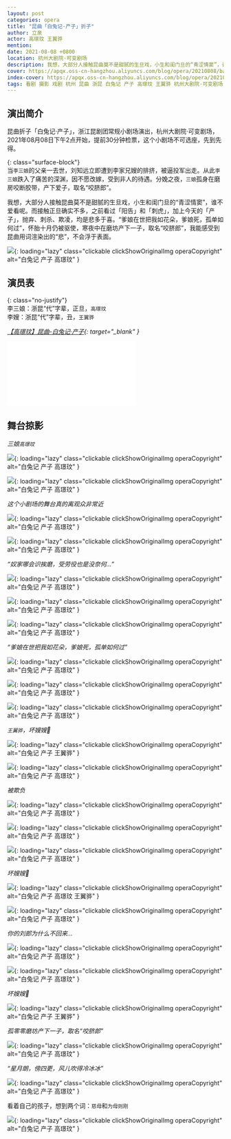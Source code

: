 ```yaml
---
layout: post
categories: opera
title: "昆曲「白兔记·产子」折子"
author: 立泉
actor: 高璟玟 王翼骅
mention:  
date: 2021-08-08 +0800
location: 杭州大剧院·可变剧场
description: 我想，大部分人接触昆曲莫不是甜腻的生旦戏，小生和闺门旦的“青涩情窦”，谁不爱看呢。而接触正旦确实不多，之前看过「阳告」和「刺虎」，加上今天的「产子」，抛弃、刺杀、欺凌，均是悲多于喜。“爹娘在世把我如花朵，爹娘死，孤单如何过”，怀胎十月仍被驱使，寒夜中在磨坊产下一子，取名“咬脐郎”，我能感受到昆曲用词渲染出的“悲”，不会浮于表面。
cover: https://apqx.oss-cn-hangzhou.aliyuncs.com/blog/opera/20210808/baituji_chanzi/DSC07211_thumb.jpg
index-cover: https://apqx.oss-cn-hangzhou.aliyuncs.com/blog/opera/20210808/baituji_chanzi/DSC07211_cover_thumb.jpg
tags: 看剧 摄影 戏剧 杭州 昆曲 浙昆 白兔记 产子 高璟玟 王翼骅 杭州大剧院·可变剧场
---
```


## 演出简介

昆曲折子「白兔记·产子」，浙江昆剧团常规小剧场演出，杭州大剧院·可变剧场，2021年08月08日下午2点开始，提前30分钟检票，这个小剧场不可选座，先到先得。

{: class="surface-block"}  
当`李三娘`的父亲一去世，刘知远立即遭到李家兄嫂的排挤，被逼投军出走。从此`李三娘`跌入了痛苦的深渊，因不愿改嫁，受到非人的待遇。分娩之夜，`三娘`孤身在磨房咬断胶带，产下爱子，取名“咬脐郎”。

我想，大部分人接触昆曲莫不是甜腻的生旦戏，小生和闺门旦的“青涩情窦”，谁不爱看呢。而接触正旦确实不多，之前看过「阳告」和「刺虎」，加上今天的「产子」，抛弃、刺杀、欺凌，均是悲多于喜。“爹娘在世把我如花朵，爹娘死，孤单如何过”，怀胎十月仍被驱使，寒夜中在磨坊产下一子，取名“咬脐郎”，我能感受到昆曲用词渲染出的“悲”，不会浮于表面。

![](https://apqx.oss-cn-hangzhou.aliyuncs.com/blog/opera/20210808/baituji_chanzi/DSC07260_thumb.jpg){: loading="lazy" class="clickable clickShowOriginalImg operaCopyright" alt="白兔记 产子 高璟玟" }

## 演员表

{: class="no-justify"}  
李三娘：浙昆“代”字辈，正旦，`高璟玟`  
李嫂：浙昆“代”字辈，丑，`王翼骅`

*[【高璟玟】昆曲-白兔记·产子](https://www.bilibili.com/video/BV1QW4y1p7TK){: target="_blank" }*

<div class="video-container">
<iframe loading="lazy" src="//player.bilibili.com/player.html?aid=945802559&bvid=BV1QW4y1p7TK&cid=910768952&page=1&autoplay=0" scrolling="no" border="0" frameborder="no" framespacing="0" allowfullscreen="true"> </iframe>
</div>

## 舞台掠影

*三娘`高璟玟`*

![](https://apqx.oss-cn-hangzhou.aliyuncs.com/blog/opera/20210808/baituji_chanzi/DSC07121_thumb.jpg){: loading="lazy" class="clickable clickShowOriginalImg operaCopyright" alt="白兔记 产子 高璟玟" }

![](https://apqx.oss-cn-hangzhou.aliyuncs.com/blog/opera/20210808/baituji_chanzi/DSC07123_thumb.jpg){: loading="lazy" class="clickable clickShowOriginalImg operaCopyright" alt="白兔记 产子 高璟玟" }

*这个小剧场的舞台真的离观众非常近*

![](https://apqx.oss-cn-hangzhou.aliyuncs.com/blog/opera/20210808/baituji_chanzi/DSC07131_thumb.jpg){: loading="lazy" class="clickable clickShowOriginalImg operaCopyright" alt="白兔记 产子 高璟玟" }

![](https://apqx.oss-cn-hangzhou.aliyuncs.com/blog/opera/20210808/baituji_chanzi/DSC07134_thumb.jpg){: loading="lazy" class="clickable clickShowOriginalImg operaCopyright" alt="白兔记 产子 高璟玟" }

*“奴家哪会识挨磨，受劳役也是没奈何...”*

![](https://apqx.oss-cn-hangzhou.aliyuncs.com/blog/opera/20210808/baituji_chanzi/DSC07144_thumb.jpg){: loading="lazy" class="clickable clickShowOriginalImg operaCopyright" alt="白兔记 产子 高璟玟" }

![](https://apqx.oss-cn-hangzhou.aliyuncs.com/blog/opera/20210808/baituji_chanzi/DSC07147_thumb.jpg){: loading="lazy" class="clickable clickShowOriginalImg operaCopyright" alt="白兔记 产子 高璟玟" }

![](https://apqx.oss-cn-hangzhou.aliyuncs.com/blog/opera/20210808/baituji_chanzi/DSC07157_thumb.jpg){: loading="lazy" class="clickable clickShowOriginalImg operaCopyright" alt="白兔记 产子 高璟玟" }

*“爹娘在世把我如花朵，爹娘死，孤单如何过”*

![](https://apqx.oss-cn-hangzhou.aliyuncs.com/blog/opera/20210808/baituji_chanzi/DSC07175_thumb.jpg){: loading="lazy" class="clickable clickShowOriginalImg operaCopyright" alt="白兔记 产子 高璟玟" }

![](https://apqx.oss-cn-hangzhou.aliyuncs.com/blog/opera/20210808/baituji_chanzi/DSC07178_thumb.jpg){: loading="lazy" class="clickable clickShowOriginalImg operaCopyright" alt="白兔记 产子 高璟玟" }

![](https://apqx.oss-cn-hangzhou.aliyuncs.com/blog/opera/20210808/baituji_chanzi/DSC07189_thumb.jpg){: loading="lazy" class="clickable clickShowOriginalImg operaCopyright" alt="白兔记 产子 高璟玟" }

*`王翼骅`，坏嫂嫂🙁*

![](https://apqx.oss-cn-hangzhou.aliyuncs.com/blog/opera/20210808/baituji_chanzi/DSC07191_thumb.jpg){: loading="lazy" class="clickable clickShowOriginalImg operaCopyright" alt="白兔记 产子 王翼骅" }

![](https://apqx.oss-cn-hangzhou.aliyuncs.com/blog/opera/20210808/baituji_chanzi/DSC07197_thumb.jpg){: loading="lazy" class="clickable clickShowOriginalImg operaCopyright" alt="白兔记 产子 高璟玟" }

*被欺负*

![](https://apqx.oss-cn-hangzhou.aliyuncs.com/blog/opera/20210808/baituji_chanzi/DSC07198_thumb.jpg){: loading="lazy" class="clickable clickShowOriginalImg operaCopyright" alt="白兔记 产子 高璟玟" }

![](https://apqx.oss-cn-hangzhou.aliyuncs.com/blog/opera/20210808/baituji_chanzi/DSC07200_thumb.jpg){: loading="lazy" class="clickable clickShowOriginalImg operaCopyright" alt="白兔记 产子 高璟玟" }

![](https://apqx.oss-cn-hangzhou.aliyuncs.com/blog/opera/20210808/baituji_chanzi/DSC07203_thumb.jpg){: loading="lazy" class="clickable clickShowOriginalImg operaCopyright" alt="白兔记 产子 高璟玟" }

*坏嫂嫂🙁*

![](https://apqx.oss-cn-hangzhou.aliyuncs.com/blog/opera/20210808/baituji_chanzi/DSC07205_thumb.jpg){: loading="lazy" class="clickable clickShowOriginalImg operaCopyright" alt="白兔记 产子 高璟玟 王翼骅" }

![](https://apqx.oss-cn-hangzhou.aliyuncs.com/blog/opera/20210808/baituji_chanzi/DSC07207_thumb.jpg){: loading="lazy" class="clickable clickShowOriginalImg operaCopyright" alt="白兔记 产子 高璟玟" }

*你的刘郎为什么不回来...*

![](https://apqx.oss-cn-hangzhou.aliyuncs.com/blog/opera/20210808/baituji_chanzi/DSC07211_thumb.jpg){: loading="lazy" class="clickable clickShowOriginalImg operaCopyright" alt="白兔记 产子 高璟玟" }

<!-- ![](https://apqx.oss-cn-hangzhou.aliyuncs.com/blog/opera/20210808/baituji_chanzi/DSC07213_thumb.jpg){: loading="lazy" class="clickable clickShowOriginalImg operaCopyright" alt="白兔记 产子 高璟玟" } -->

<!-- ![](https://apqx.oss-cn-hangzhou.aliyuncs.com/blog/opera/20210808/baituji_chanzi/DSC07215_thumb.jpg){: loading="lazy" class="clickable clickShowOriginalImg operaCopyright" alt="白兔记 产子 高璟玟" } -->

![](https://apqx.oss-cn-hangzhou.aliyuncs.com/blog/opera/20210808/baituji_chanzi/DSC07217_thumb.jpg){: loading="lazy" class="clickable clickShowOriginalImg operaCopyright" alt="白兔记 产子 高璟玟" }

*坏嫂嫂🙁*

![](https://apqx.oss-cn-hangzhou.aliyuncs.com/blog/opera/20210808/baituji_chanzi/DSC07236_thumb.jpg){: loading="lazy" class="clickable clickShowOriginalImg operaCopyright" alt="白兔记 产子 王翼骅" }

*孤零零磨坊产下一子，取名“咬脐郎”*

![](https://apqx.oss-cn-hangzhou.aliyuncs.com/blog/opera/20210808/baituji_chanzi/DSC07244_thumb.jpg){: loading="lazy" class="clickable clickShowOriginalImg operaCopyright" alt="白兔记 产子 高璟玟" }

*“星月朗，傍四更，风儿吹得冷冰冰”*

![](https://apqx.oss-cn-hangzhou.aliyuncs.com/blog/opera/20210808/baituji_chanzi/DSC07258_thumb.jpg){: loading="lazy" class="clickable clickShowOriginalImg operaCopyright" alt="白兔记 产子 高璟玟" }

看着自己的孩子，想到两个词：`慈母`和`为母则刚`

![](https://apqx.oss-cn-hangzhou.aliyuncs.com/blog/opera/20210808/baituji_chanzi/DSC07260_thumb.jpg){: loading="lazy" class="clickable clickShowOriginalImg operaCopyright" alt="白兔记 产子 高璟玟" }